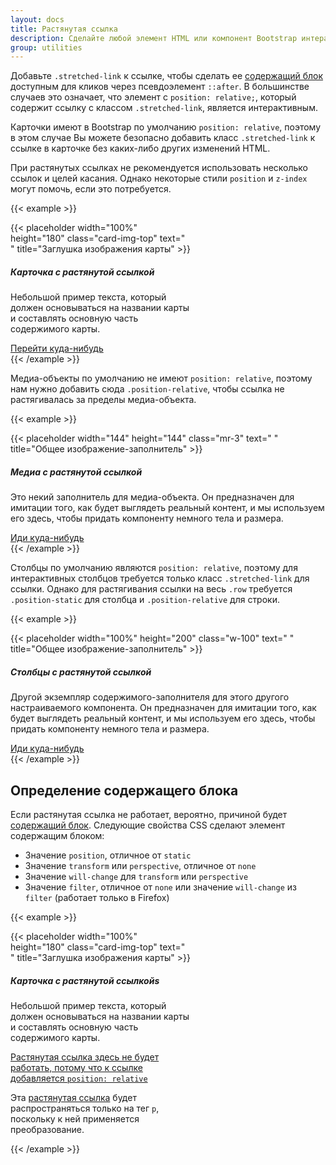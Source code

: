 ```yaml
---
layout: docs
title: Растянутая ссылка
description: Сделайте любой элемент HTML или компонент Bootstrap интерактивным, «растягивая» вложенную ссылку с помощью CSS.
group: utilities
---
```


Добавьте `.stretched-link` к ссылке, чтобы сделать ее [содержащий блок](https://developer.mozilla.org/en-US/docs/Web/CSS/Containing_block) доступным для кликов через псевдоэлемент `::after`. В большинстве случаев это означает, что элемент с `position: relative;`, который содержит ссылку с классом `.stretched-link`, является интерактивным.

Карточки имеют в Bootstrap по умолчанию `position: relative`, поэтому в этом случае Вы можете безопасно добавить класс `.stretched-link` к ссылке в карточке без каких-либо других изменений HTML.

При растянутых ссылках не рекомендуется использовать несколько ссылок и целей касания. Однако некоторые стили `position` и `z-index` могут помочь, если это потребуется.

{{< example >}}
<div class="card" style="width: 18rem;">
  {{< placeholder width="100%" height="180" class="card-img-top" text=" " title="Заглушка изображения карты" >}}
  <div class="card-body">
    <h5 class="card-title">Карточка с растянутой ссылкой</h5>
    <p class="card-text">Небольшой пример текста, который должен основываться на названии карты и составлять основную часть содержимого карты.</p>
    <a href="#" class="btn btn-primary stretched-link">Перейти куда-нибудь</a>
  </div>
</div>
{{< /example >}}

Медиа-объекты по умолчанию не имеют `position: relative`, поэтому нам нужно добавить сюда `.position-relative`, чтобы ссылка не растягивалась за пределы медиа-объекта.

{{< example >}}
<div class="media position-relative">
  {{< placeholder width="144" height="144" class="mr-3" text=" " title="Общее изображение-заполнитель" >}}
  <div class="media-body">
    <h5 class="mt-0">Медиа с растянутой ссылкой</h5>
    <p>Это некий заполнитель для медиа-объекта. Он предназначен для имитации того, как будет выглядеть реальный контент, и мы используем его здесь, чтобы придать компоненту немного тела и размера.</p>
    <a href="#" class="stretched-link">Иди куда-нибудь</a>
  </div>
</div>
{{< /example >}}

Столбцы по умолчанию являются `position: relative`, поэтому для интерактивных столбцов требуется только класс `.stretched-link` для ссылки. Однако для растягивания ссылки на весь `.row` требуется `.position-static` для столбца и `.position-relative` для строки.

{{< example >}}
<div class="row no-gutters bg-light position-relative">
  <div class="col-md-6 mb-md-0 p-md-4">
    {{< placeholder width="100%" height="200" class="w-100" text=" " title="Общее изображение-заполнитель" >}}
  </div>
  <div class="col-md-6 position-static p-4 pl-md-0">
    <h5 class="mt-0">Столбцы с растянутой ссылкой</h5>
    <p>Другой экземпляр содержимого-заполнителя для этого другого настраиваемого компонента. Он предназначен для имитации того, как будет выглядеть реальный контент, и мы используем его здесь, чтобы придать компоненту немного тела и размера.</p>
    <a href="#" class="stretched-link">Иди куда-нибудь</a>
  </div>
</div>
{{< /example >}}

## Определение содержащего блока

Если растянутая ссылка не работает, вероятно, причиной будет [содержащий блок](https://developer.mozilla.org/en-US/docs/Web/CSS/Containing_block#Identifying_the_containing_block). Следующие свойства CSS сделают элемент содержащим блоком:

- Значение `position`, отличное от `static`
- Значение `transform` или `perspective`, отличное от `none`
- Значение `will-change` для `transform` или `perspective`
- Значение `filter`, отличное от `none` или значение `will-change` из `filter` (работает только в Firefox)

{{< example >}}
<div class="card" style="width: 18rem;">
  {{< placeholder width="100%" height="180" class="card-img-top" text=" " title="Заглушка изображения карты" >}}
  <div class="card-body">
    <h5 class="card-title">Карточка с растянутой ссылкойs</h5>
    <p class="card-text">Небольшой пример текста, который должен основываться на названии карты и составлять основную часть содержимого карты.</p>
    <p class="card-text">
      <a href="#" class="stretched-link text-danger" style="position: relative;">Растянутая ссылка здесь не будет работать, потому что к ссылке добавляется <code>position: relative</code></a>
    </p>
    <p class="card-text bg-light" style="transform: rotate(0);">
      Эта <a href="#" class="text-warning stretched-link">растянутая ссылка</a> будет распространяться только на тег <code>p</code>, поскольку к ней применяется преобразование.
    </p>
  </div>
</div>
{{< /example >}}
